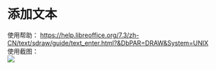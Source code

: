 # 添加文本  
使用帮助： https://help.libreoffice.org/7.3/zh-CN/text/sdraw/guide/text_enter.html?&DbPAR=DRAW&System=UNIX  
使用截图：  
![](https://github.com/GICEGreenIce/WORK-PLCT20221009-15/blob/main/Draw/screenshots/%E6%B7%BB%E5%8A%A0%E6%96%87%E6%9C%AC.jpeg) 
